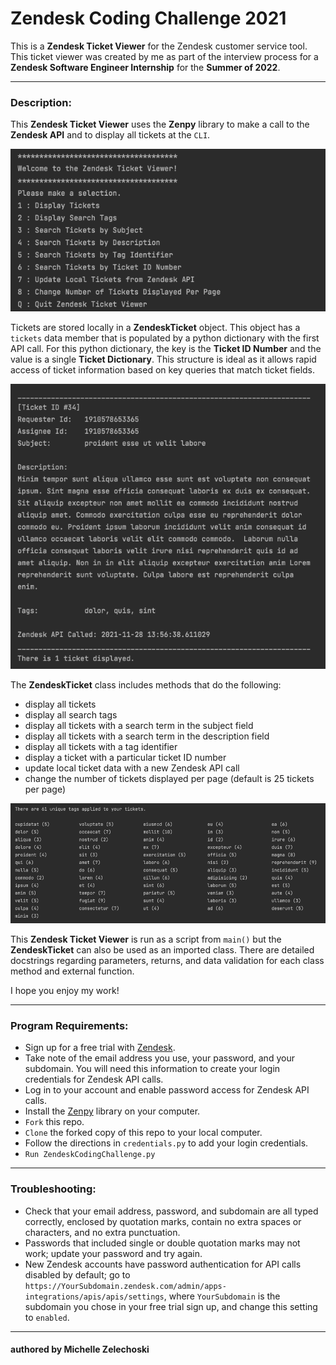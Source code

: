 # Zendesk Coding Challenge 2021

This is a **Zendesk Ticket Viewer** for the Zendesk customer service tool. This ticket viewer was created by me as part of the interview process for a **Zendesk Software Engineer Internship** for the **Summer of 2022**.

---

### Description:

This **Zendesk Ticket Viewer** uses the **Zenpy** library to make a call to the **Zendesk API** and to display all tickets at the `CLI`. 

![A screenshot of the zendesk ticket viewer menu](https://github.com/mzrithm/ZendeskCodingChallenge/blob/c44cb49ade4bcadbd23d2d20be1021556bb2a439/menu.png)

Tickets are stored locally in a **ZendeskTicket** object. This object has a `tickets` data member that is populated by a python dictionary with the first API call. For this python dictionary, the key is the **Ticket ID Number** and the value is a single **Ticket Dictionary**. This structure is ideal as it allows rapid access of ticket information based on key queries that match ticket fields.

![A screenshot of a single ticket display](https://github.com/mzrithm/ZendeskCodingChallenge/blob/c44cb49ade4bcadbd23d2d20be1021556bb2a439/ticket.png)

The **ZendeskTicket** class includes methods that do the following:
- display all tickets
- display all search tags
- display all tickets with a search term in the subject field
- display all tickets with a search term in the description field
- display all tickets with a tag identifier
- display a ticket with a particular ticket ID number
- update local ticket data with a new Zendesk API call
- change the number of tickets displayed per page (default is 25 tickets per page)

![A screenshot of a tags display](https://github.com/mzrithm/ZendeskCodingChallenge/blob/c44cb49ade4bcadbd23d2d20be1021556bb2a439/tags.png)

This **Zendesk Ticket Viewer** is run as a script from `main()` but the **ZendeskTicket** can also be used as an imported class. There are detailed docstrings regarding parameters, returns, and data validation for each class method and external function. 

I hope you enjoy my work!

---

### Program Requirements:
- Sign up for a free trial with [Zendesk](https://www.zendesk.com/register).
- Take note of the email address you use, your password, and your subdomain. You will need this information to create your login credentials for Zendesk API calls.
- Log in to your account and enable password access for Zendesk API calls. 
- Install the [Zenpy](http://docs.facetoe.com.au/zenpy.html#installation) library on your computer.
- `Fork` this repo.
- `Clone` the forked copy of this repo to your local computer.
- Follow the directions in `credentials.py` to add your login credentials.
- `Run ZendeskCodingChallenge.py`

---

### Troubleshooting:
- Check that your email address, password, and subdomain are all typed correctly, enclosed by quotation marks, contain no extra spaces or characters, and no extra punctuation.
- Passwords that included single or double quotation marks may not work; update your password and try again. 
- New Zendesk accounts have password authentication for API calls disabled by default; go to `https://YourSubdomain.zendesk.com/admin/apps-integrations/apis/apis/settings`, where `YourSubdomain` is the subdomain you chose in your free trial sign up, and change this setting to `enabled`.

---

#### authored by Michelle Zelechoski
